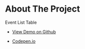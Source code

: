 # About The Project

  
Event List Table

 -  [View Demo on Github](https://klcahmet.github.io/kodluyoruz-odev-IX/)

 -  [Codepen.io](https://codepen.io/klcahmet/pen/dypBwrb) 



